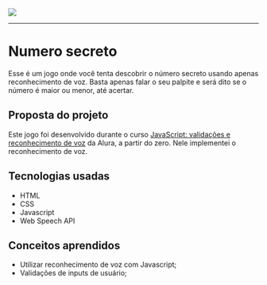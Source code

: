 <img src="https://github.com/SamuraiSamuka/Imagens/blob/main/alura.png">

<hr>

# Numero secreto

  Esse é um jogo onde você tenta descobrir o número secreto usando apenas reconhecimento de voz. Basta apenas falar o seu palpite e será dito se o número é maior ou menor, até acertar.

## Proposta do projeto
   
   Este jogo foi desenvolvido durante o curso [JavaScript: validações e reconhecimento de voz](https://cursos.alura.com.br/course/javascript-validacoes-reconhecimento-voz) da Alura, a partir do zero. Nele implementei o reconhecimento de voz.

## Tecnologias usadas
  * HTML
  * CSS
  * Javascript
  * Web Speech API

## Conceitos aprendidos
  * Utilizar reconhecimento de voz com Javascript;
  * Validações de inputs de usuário;
